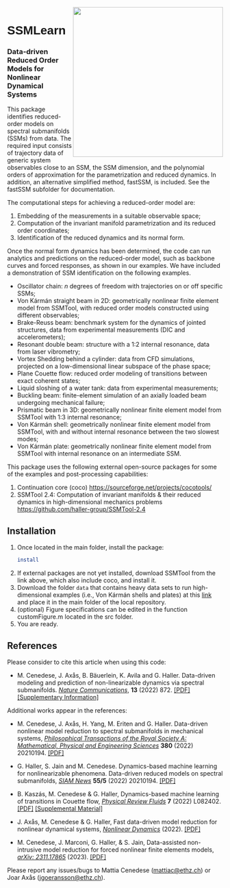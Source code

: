 <img src="docs/images/SSMLearnLogo.png" width="350" align="right">

<h1 style="font-family:Helvetica;" align="left">
    SSMLearn
</h1>

### Data-driven Reduced Order Models for Nonlinear Dynamical Systems

This package identifies reduced-order models on spectral submanifolds (SSMs) from data. The required input consists of trajectory data of generic system observables close to an SSM, the SSM dimension, and the polynomial orders of approximation for the parametrization and reduced dynamics.
In addition, an alternative simplified method, fastSSM, is included. See the fastSSM subfolder for documentation.

The computational steps for achieving a reduced-order model are:

1. Embedding of the measurements in a suitable observable space;
2. Computation of the invariant manifold parametrization and its reduced order coordinates;
3. Identification of the reduced dynamics and its normal form.

Once the normal form dynamics has been determined, the code can run analytics and predictions on the reduced-order model, such as backbone curves and forced responses, as shown in our examples.
We have included a demonstration of SSM identification on the following examples.

- Oscillator chain: *n* degrees of freedom with trajectories on or off specific SSMs;
- Von Kármán straight beam in 2D: geometrically nonlinear finite element model from SSMTool, with reduced order models constructed using different observables;
- Brake-Reuss beam: benchmark system for the dynamics of jointed structures, data from experimental measurements (DIC and accelerometers);
- Resonant double beam: structure with a 1:2 internal resonance, data from laser vibrometry;
- Vortex Shedding behind a cylinder: data from CFD simulations, projected on a low-dimensional linear subspace of the phase space;
- Plane Couette flow: reduced order modeling of transitions between exact coherent states;
- Liquid sloshing of a water tank: data from experimental measurements;
- Buckling beam: finite-element simulation of an axially loaded beam undergoing mechanical failure;
- Prismatic beam in 3D: geometrically nonlinear finite element model from SSMTool with 1:3 internal resonance;
- Von Kármán shell: geometrically nonlinear finite element model from SSMTool, with and without internal resonance between the two slowest modes;
- Von Kármán plate: geometrically nonlinear finite element model from SSMTool with internal resonance on an intermediate SSM.

This package uses the following external open-source packages for some of the examples and post-processing capabilities:

1. Continuation core (coco) https://sourceforge.net/projects/cocotools/
2. SSMTool 2.4: Computation of invariant manifolds & their reduced dynamics in high-dimensional mechanics problems https://github.com/haller-group/SSMTool-2.4

## Installation
1. Once located in the main folder, install the package:  
    ```sh
    install
    ```
2. If external packages are not yet installed, download SSMTool from the link above, which also include coco, and install it. 
3. Download the folder `data` that contains heavy data sets to run high-dimensional examples (i.e., Von Kármán shells and plates) at this [link](https://drive.google.com/drive/folders/1--4-tS1zyKCgjIxp0irQAff7S5mTvxRl?usp=drive_link) and place it in the main folder of the local repository.
4. (optional) Figure specifications can be edited in the function customFigure.m located in the src folder.
5. You are ready.

## References
Please consider to cite this article when using this code:

- M. Cenedese, J. Axås, B. Bäuerlein, K. Avila and G. Haller. Data-driven modeling and prediction of non-linearizable dynamics via spectral submanifolds. [*Nature Communications*](https://doi.org/10.1038/s41467-022-28518-y), **13** (2022) 872. [[PDF]](https://www.nature.com/articles/s41467-022-28518-y.pdf) [[Supplementary Information]](https://static-content.springer.com/esm/art%3A10.1038%2Fs41467-022-28518-y/MediaObjects/41467_2022_28518_MOESM1_ESM.pdf)

Additional works appear in the references:

- M. Cenedese, J. Axås, H. Yang, M. Eriten and G. Haller. Data-driven nonlinear model reduction to spectral submanifolds in mechanical systems, [*Philosophical Transactions of the Royal Society A: Mathematical, Physical and Engineering Sciences*](https://doi.org/10.1038/s41467-022-28518-y) **380** (2022) 20210194. [[PDF]](http://www.georgehaller.com/reprints/Cenedeseetal_DataDrivenNonlinearModelReduction.pdf) 

- G. Haller, S. Jain and M. Cenedese. Dynamics-based machine learning for nonlinearizable phenomena. Data-driven reduced models on spectral submanifolds, [*SIAM News*](https://sinews.siam.org/Details-Page/dynamics-based-machine-learning-for-nonlinearizable-phenomena) **55/5** (2022) 20210194. [[PDF]](http://www.georgehaller.com/reprints/HallerJainCenedese_dynamics_based_machine_learning.pdf) 

- B. Kaszás, M. Cenedese & G. Haller, Dynamics-based machine learning of transitions in Couette flow, [*Physical Review Fluids*](https://doi.org/10.1103/PhysRevFluids.7.L082402) **7** (2022) L082402. [[PDF]](http://www.georgehaller.com/reprints/dynamicsbasedmachinelearning.pdf) [[Supplemental Material]](https://journals.aps.org/prfluids/supplemental/10.1103/PhysRevFluids.7.L082402/supplemental_couette.pdf)

- J. Axås, M. Cenedese & G. Haller, Fast data-driven model reduction for nonlinear dynamical systems, [*Nonlinear Dynamics*](https://doi.org/10.1007/s11071-022-08014-0) (2022). [[PDF]](https://link.springer.com/content/pdf/10.1007/s11071-022-08014-0.pdf)

- M. Cenedese, J. Marconi, G. Haller, & S. Jain, Data-assisted non-intrusive model reduction for forced nonlinear finite elements models, [*arXiv: 2311.17865*](https://arxiv.org/abs/2311.17865) (2023). [[PDF]](https://arxiv.org/pdf/2311.17865.pdf)

Please report any issues/bugs to Mattia Cenedese (mattiac@ethz.ch) or Joar Axås (jgoeransson@ethz.ch).
